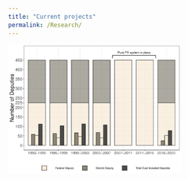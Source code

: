```yaml
---
title: "Current projects"
permalink: /Research/
---
```



<img src="/images/DualCandConv.png" style="width:70%; border:0px solid; margin-right: 20px" align="left">
